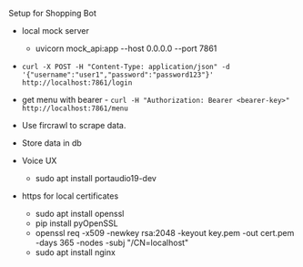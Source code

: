 Setup for Shopping Bot



- local mock server
    - uvicorn mock_api:app --host 0.0.0.0 --port 7861

- ```curl -X POST -H "Content-Type: application/json" -d '{"username":"user1","password":"password123"}' http://localhost:7861/login```

- get menu with bearer -
     ```curl -H "Authorization: Bearer <bearer-key>" http://localhost:7861/menu```

- Use fircrawl to scrape data.

- Store data in db

- Voice UX
    - sudo apt install portaudio19-dev

- https for local certificates
    - sudo apt install openssl
    - pip install pyOpenSSL
    - openssl req -x509 -newkey rsa:2048 -keyout key.pem -out cert.pem -days 365 -nodes -subj "/CN=localhost"
    - sudo apt install nginx

